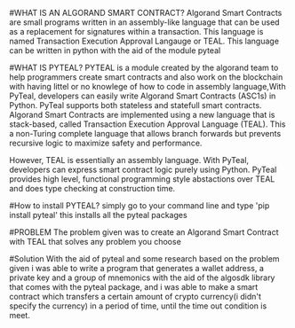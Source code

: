 #WHAT IS AN ALGORAND SMART CONTRACT?
Algorand Smart Contracts are small programs written in an assembly-like language that can be used as a replacement for signatures within a transaction. 
This language is named Transaction Execution Approval Langauge or TEAL.
This language can be written in python with the aid of the module pyteal

#WHAT IS PYTEAL?
  PYTEAL is a module created by the algorand team to help programmers create smart contracts and also work on the blockchain with having littel or no knowlege of
  how to code in assembly language,With PyTeal, developers can easily write Algorand Smart Contracts (ASC1s) in Python. PyTeal supports both stateless and statefull smart contracts.
  Algorand Smart Contracts are implemented using a new language that is stack-based, called Transaction Execution Approval Language (TEAL). This a non-Turing complete language that allows branch forwards but prevents recursive logic to maximize safety and performance.

However, TEAL is essentially an assembly language. With PyTeal, developers can express smart contract logic purely using Python. PyTeal provides high level, functional programming style abstactions over TEAL and does type checking at construction time.
  
#How to install PYTEAL?
simply go to your command line and type 'pip install pyteal'
this installs all the pyteal packages


#PROBLEM
The problem given was to create an Algorand Smart Contract with TEAL that solves any problem you choose

#Solution
With the aid of pyteal and some research based on the problem given i was able to write a program that generates a wallet address, a private key and a group of mnemonics
with the aid of the algosdk library that comes with the pyteal package, and i was able to make a smart contract which transfers a certain amount of crypto currency(i didn't specify the currency) in a period of time, until the time out condition is meet.
